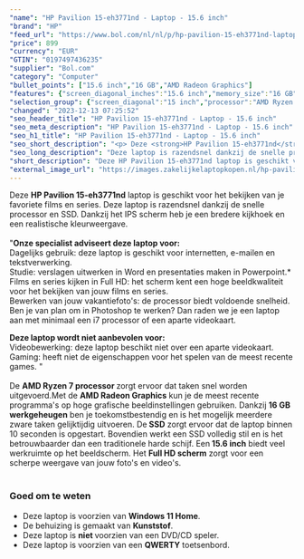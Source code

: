 ```yaml
---
"name": "HP Pavilion 15-eh3771nd - Laptop - 15.6 inch"
"brand": "HP"
"feed_url": "https://www.bol.com/nl/nl/p/hp-pavilion-15-eh3771nd-laptop-15-6-inch/9300000148505361"
"price": 899
"currency": "EUR"
"GTIN": "0197497436235"
"supplier": "Bol.com"
"category": "Computer"
"bullet_points": ["15.6 inch","16 GB","AMD Radeon Graphics"]
"features": {"screen_diagonal_inches":"15.6 inch","memory_size":"16 GB","graphics_card":"AMD Radeon Graphics"}
"selection_group": {"screen_diagonal":"15 inch","processor":"AMD Ryzen 7","changed_price_past_3_days":false,"product_family":"Pavilion 15"}
"changed": "2023-12-13 07:25:52"
"seo_header_title": "HP Pavilion 15-eh3771nd - Laptop - 15.6 inch"
"seo_meta_description": "HP Pavilion 15-eh3771nd - Laptop - 15.6 inch"
"seo_h1_title": "HP Pavilion 15-eh3771nd - Laptop - 15.6 inch"
"seo_short_description": "<p> Deze <strong>HP Pavilion 15-eh3771nd</strong> laptop is geschikt voor het bekijken van je favoriete films en series."
"seo_long_description": "Deze laptop is razendsnel dankzij de snelle processor en SSD. Dankzij het IPS scherm heb je een bredere kijkhoek en een realistische kleurweergave. <br /> <br />\"<strong>Onze specialist adviseert deze laptop voor:</strong><br /> Dagelijks gebruik: deze laptop is geschikt voor internetten, e-mailen en tekstverwerking. <br /> Studie: verslagen uitwerken in Word en presentaties maken in Powerpoint. *<br /> Films en series kijken in Full HD: het scherm kent een hoge beeldkwaliteit voor het bekijken van jouw films en series. <br /> Bewerken van jouw vakantiefoto's: de processor biedt voldoende snelheid. Ben je van plan om in Photoshop te werken? Dan raden we je een laptop aan met minimaal een i7 processor of een aparte videokaart. </p> <p> <strong>Deze laptop wordt niet aanbevolen voor:</strong><br /> Videobewerking: deze laptop beschikt niet over een aparte videokaart. <br /> Gaming: heeft niet de eigenschappen voor het spelen van de meest recente games. \" <br /> <br />De <strong>AMD Ryzen 7 processor </strong>zorgt ervoor dat taken snel worden uitgevoerd. Met de <strong>AMD Radeon Graphics</strong> kun je de meest recente programma's op hoge grafische beeldinstellingen gebruiken. Dankzij <strong>16 GB werkgeheugen</strong> ben je toekomstbestendig en is het mogelijk meerdere zware taken gelijktijdig uitvoeren. De<strong> SSD</strong> zorgt ervoor dat de laptop binnen 10 seconden is opgestart. Bovendien werkt een SSD volledig stil en is het betrouwbaarder dan een traditionele harde schijf. Een<strong> 15. 6 inch</strong> biedt veel werkruimte op het beeldscherm. Het <strong>Full HD scherm</strong> zorgt voor een scherpe weergave van jouw foto's en video's. <br /> <br /> </p> <h3> Goed om te weten</h3> <p> </p> <ul> <li>Deze laptop is voorzien van <strong>Windows 11 Home</strong>. </li> <li>De behuizing is gemaakt van <strong>Kunststof</strong>. </li> <li>Deze laptop is <strong>niet </strong>voorzien van een DVD/CD speler. </li> <li>Deze laptop is voorzien van een <strong>QWERTY</strong> toetsenbord. </li> </ul>"
"short_description": "Deze HP Pavilion 15-eh3771nd laptop is geschikt voor het bekijken van je favoriete films en series. Deze laptop is razendsnel dankzij de snelle processor en SSD. Dankzij het IPS scherm heb je een bredere kijkhoek en een realistische kleurweergave. \"Onze specialist adviseert deze laptop voor: Dagelijks gebruik: deze laptop is geschikt voor internetten, e-mailen en tekstverwerking. Studie: verslagen uitwerken in Word en presentaties maken in Powerpoint.* Films en series kijken in Full HD: het scherm kent een hoge beeldkwaliteit voor het bekijken van jouw films en series. Bewerken van jouw vakantiefoto's: de processor biedt voldoende snelheid. Ben je van plan om in Photoshop te werken? Dan raden we je een laptop aan met minimaal een i7 processor of een aparte videokaart. Deze laptop wordt niet aanbevolen voor: Videobewerking: deze laptop beschikt niet over een aparte videokaart. Gaming: heeft niet de eigenschappen voor het spelen van de meest recente games. \" De AMD Ryzen 7 processor zorgt ervoor dat taken snel worden uitgevoerd.Met de AMD Radeon Graphics kun je de meest recente programma's op hoge grafische beeldinstellingen gebruiken. Dankzij 16 GB werkgeheugen ben je toekomstbestendig en is het mogelijk meerdere zware taken gelijktijdig uitvoeren. De SSD zorgt ervoor dat de laptop binnen 10 seconden is opgestart. Bovendien werkt een SSD volledig stil en is het betrouwbaarder dan een traditionele harde schijf. Een 15.6 inch biedt veel werkruimte op het beeldscherm. Het Full HD scherm zorgt voor een scherpe weergave van jouw foto's en video's. Goed om te weten Deze laptop is voorzien van Windows 11 Home. De behuizing is gemaakt van Kunststof. Deze laptop is niet voorzien van een DVD/CD speler. Deze laptop is voorzien van een QWERTY toetsenbord."
"external_image_url": "https://images.zakelijkelaptopkopen.nl/hp-pavilion-15-eh3771nd-laptop-15-6-inch.webp"
---
```


<p> Deze <strong>HP Pavilion 15-eh3771nd</strong> laptop is geschikt voor het bekijken van je favoriete films en series. Deze laptop is razendsnel dankzij de snelle processor en SSD. Dankzij het IPS scherm heb je een bredere kijkhoek en een realistische kleurweergave. <br /> <br />"<strong>Onze specialist adviseert deze laptop voor:</strong><br /> Dagelijks gebruik: deze laptop is geschikt voor internetten, e-mailen en tekstverwerking. <br /> Studie: verslagen uitwerken in Word en presentaties maken in Powerpoint.*<br /> Films en series kijken in Full HD: het scherm kent een hoge beeldkwaliteit voor het bekijken van jouw films en series.<br /> Bewerken van jouw vakantiefoto's: de processor biedt voldoende snelheid. Ben je van plan om in Photoshop te werken? Dan raden we je een laptop aan met minimaal een i7 processor of een aparte videokaart. </p> <p> <strong>Deze laptop wordt niet aanbevolen voor:</strong><br /> Videobewerking: deze laptop beschikt niet over een aparte videokaart. <br /> Gaming: heeft niet de eigenschappen voor het spelen van de meest recente games. " <br /> <br />De <strong>AMD Ryzen 7 processor </strong>zorgt ervoor dat taken snel worden uitgevoerd.Met de <strong>AMD Radeon Graphics</strong> kun je de meest recente programma's op hoge grafische beeldinstellingen gebruiken. Dankzij <strong>16 GB werkgeheugen</strong> ben je toekomstbestendig en is het mogelijk meerdere zware taken gelijktijdig uitvoeren. De<strong> SSD</strong> zorgt ervoor dat de laptop binnen 10 seconden is opgestart. Bovendien werkt een SSD volledig stil en is het betrouwbaarder dan een traditionele harde schijf. Een<strong> 15.6 inch</strong> biedt veel werkruimte op het beeldscherm. Het <strong>Full HD scherm</strong> zorgt voor een scherpe weergave van jouw foto's en video's. <br /> <br /> </p> <h3> Goed om te weten</h3> <p>  </p> <ul> <li>Deze laptop is voorzien van <strong>Windows 11 Home</strong>.</li> <li>De behuizing is gemaakt van <strong>Kunststof</strong>.</li> <li>Deze laptop is <strong>niet </strong>voorzien van een DVD/CD speler.</li> <li>Deze laptop is voorzien van een <strong>QWERTY</strong> toetsenbord. </li> </ul>